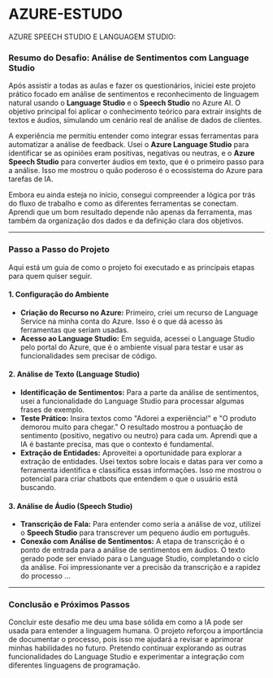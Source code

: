 # AZURE-ESTUDO
AZURE SPEECH STUDIO  E LANGUAGEM STUDIO:

### **Resumo do Desafio: Análise de Sentimentos com Language Studio**

Após assistir a todas as aulas e fazer os questionários, iniciei este projeto prático focado em análise de sentimentos e reconhecimento de linguagem natural usando o **Language Studio** e o **Speech Studio** no Azure AI. O objetivo principal foi aplicar o conhecimento teórico para extrair insights de textos e áudios, simulando um cenário real de análise de dados de clientes.

A experiência me permitiu entender como integrar essas ferramentas para automatizar a análise de feedback. Usei o **Azure Language Studio** para identificar se as opiniões eram positivas, negativas ou neutras, e o **Azure Speech Studio** para converter áudios em texto, que é o primeiro passo para a análise. Isso me mostrou o quão poderoso é o ecossistema do Azure para tarefas de IA.

Embora eu ainda esteja no início, consegui compreender a lógica por trás do fluxo de trabalho e como as diferentes ferramentas se conectam. Aprendi que um bom resultado depende não apenas da ferramenta, mas também da organização dos dados e da definição clara dos objetivos.

---

### **Passo a Passo do Projeto**

Aqui está um guia de como o projeto foi executado e as principais etapas para quem quiser seguir.

#### **1. Configuração do Ambiente**

* **Criação do Recurso no Azure:** Primeiro, criei um recurso de Language Service na minha conta do Azure. Isso é o que dá acesso às ferramentas que seriam usadas.
* **Acesso ao Language Studio:** Em seguida, acessei o Language Studio pelo portal do Azure, que é o ambiente visual para testar e usar as funcionalidades sem precisar de código.

#### **2. Análise de Texto (Language Studio)**

* **Identificação de Sentimentos:** Para a parte da análise de sentimentos, usei a funcionalidade do Language Studio para processar algumas frases de exemplo.
* **Teste Prático:** Insira textos como "Adorei a experiência!" e "O produto demorou muito para chegar." O resultado mostrou a pontuação de sentimento (positivo, negativo ou neutro) para cada um. Aprendi que a IA é bastante precisa, mas que o contexto é fundamental.
* **Extração de Entidades:** Aproveitei a oportunidade para explorar a extração de entidades. Usei textos sobre locais e datas para ver como a ferramenta identifica e classifica essas informações. Isso me mostrou o potencial para criar chatbots que entendem o que o usuário está buscando.

#### **3. Análise de Áudio (Speech Studio)**

* **Transcrição de Fala:** Para entender como seria a análise de voz, utilizei o **Speech Studio** para transcrever um pequeno áudio em português.
* **Conexão com Análise de Sentimentos:** A etapa de transcrição é o ponto de entrada para a análise de sentimentos em áudios. O texto gerado pode ser enviado para o Language Studio, completando o ciclo da análise. Foi impressionante ver a precisão da transcrição e a rapidez do processo ...

---

### **Conclusão e Próximos Passos**

Concluir este desafio me deu uma base sólida em como a IA pode ser usada para entender a linguagem humana. O projeto reforçou a importância de documentar o processo, pois isso me ajudará a revisar e aprimorar minhas habilidades no futuro. Pretendo continuar explorando as outras funcionalidades do Language Studio e experimentar a integração com diferentes linguagens de programação.
